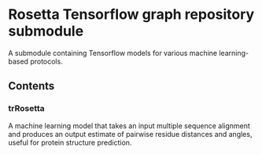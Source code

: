 # Rosetta Tensorflow graph repository submodule

A submodule containing Tensorflow models for various machine learning-based protocols.

## Contents

### trRosetta

A machine learning model that takes an input multiple sequence alignment and produces an output estimate of pairwise residue distances and angles, useful for protein structure prediction.
